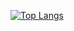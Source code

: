 [![Top Langs](https://github-readme-stats.vercel.app/api/top-langs/?username=ofutonMizuki&layout=compact&theme=onedark)](https://github.com/anuraghazra/github-readme-stats)
